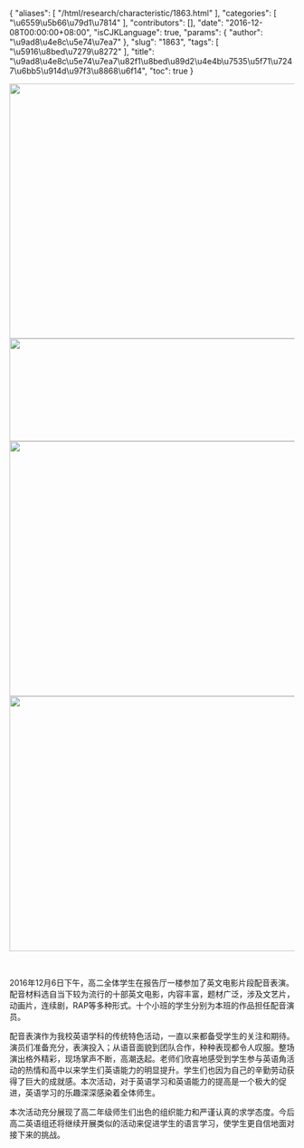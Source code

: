 {
    "aliases": [
        "/html/research/characteristic/1863.html"
    ],
    "categories": [
        "\u6559\u5b66\u79d1\u7814"
    ],
    "contributors": [],
    "date": "2016-12-08T00:00:00+08:00",
    "isCJKLanguage": true,
    "params": {
        "author": "\u9ad8\u4e8c\u5e74\u7ea7"
    },
    "slug": "1863",
    "tags": [
        "\u5916\u8bed\u7279\u8272"
    ],
    "title": "\u9ad8\u4e8c\u5e74\u7ea7\u82f1\u8bed\u89d2\u4e4b\u7535\u5f71\u7247\u6bb5\u914d\u97f3\u8868\u6f14",
    "toc": true
}


<img
    src="https://cdn.tfls.online/mirror/full/f221d4ac7453599d5267e8759818983271c1c65c.jpg"
    style="display:block;margin-left:auto;margin-right:auto;"
    decoding="async"
    fetchpriority="auto"
    loading="lazy"
    height="450"
    width="600"
/>
<img
    src="https://cdn.tfls.online/mirror/full/452f7757d688ddce240f836aa891aef05ba82737.jpg"
    style="display:block;margin-left:auto;margin-right:auto;"
    decoding="async"
    fetchpriority="auto"
    loading="lazy"
    height="181"
    width="600"
/>
<img
    src="https://cdn.tfls.online/mirror/full/4e154d33625af65ca8b887923d02e2eb307efa59.jpg"
    style="display:block;margin-left:auto;margin-right:auto;"
    decoding="async"
    fetchpriority="auto"
    loading="lazy"
    height="450"
    width="600"
/>
<img
    src="https://cdn.tfls.online/mirror/full/0bf409f813d637cb03983e8afd6ccf322e219937.jpg"
    style="display:block;margin-left:auto;margin-right:auto;"
    decoding="async"
    fetchpriority="auto"
    loading="lazy"
    height="450"
    width="600"
/>




       
 
2016年12月6日下午，高二全体学生在报告厅一楼参加了英文电影片段配音表演。配音材料选自当下较为流行的十部英文电影，内容丰富，题材广泛，涉及文艺片，动画片，连续剧，RAP等多种形式。十个小班的学生分别为本班的作品担任配音演员。 




配音表演作为我校英语学科的传统特色活动，一直以来都备受学生的关注和期待。演员们准备充分，表演投入；从语音面貌到团队合作，种种表现都令人叹服。整场演出格外精彩，现场掌声不断，高潮迭起。老师们欣喜地感受到学生参与英语角活动的热情和高中以来学生们英语能力的明显提升。学生们也因为自己的辛勤劳动获得了巨大的成就感。本次活动，对于英语学习和英语能力的提高是一个极大的促进，英语学习的乐趣深深感染着全体师生。 




本次活动充分展现了高二年级师生们出色的组织能力和严谨认真的求学态度。今后高二英语组还将继续开展类似的活动来促进学生的语言学习，使学生更自信地面对接下来的挑战。



  






  




  


  



